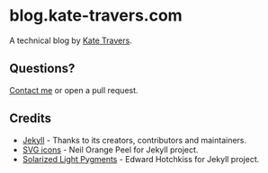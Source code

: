 # blog.kate-travers.com

A technical blog by [Kate Travers](http://www.kate-travers.com).

## Questions?

[Contact me](mailto:kate.travers@flatironschool.com) or open a pull request.

## Credits

- [Jekyll](https://github.com/jekyll/jekyll) - Thanks to its creators, contributors and maintainers.
- [SVG icons](https://github.com/neilorangepeel/Free-Social-Icons) - Neil Orange Peel for Jekyll project.
- [Solarized Light Pygments](https://gist.github.com/edwardhotchkiss/2005058) - Edward Hotchkiss for Jekyll project.

